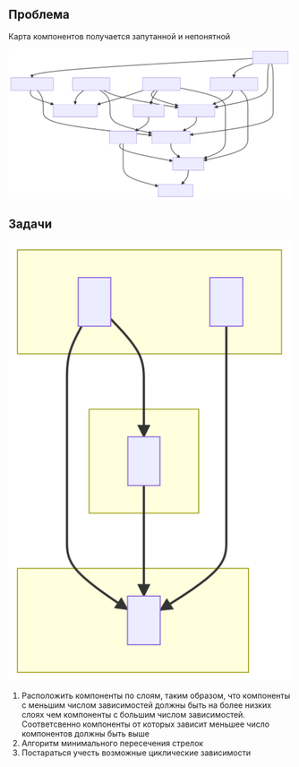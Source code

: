 ## Проблема

Карта компонентов получается запутанной и непонятной

![](d1.svg)


## Задачи

![](d2.svg)

1. Расположить компоненты по слоям, таким образом, что компоненты с меньшим числом зависимостей должны быть на более низких слоях чем компоненты с большим числом зависимостей. Соответсвенно компоненты от которых зависит меньшее число компонентов должны быть выше
2. Алгоритм минимального пересечения стрелок
3. Постараться учесть возможные циклические зависимости







<!-- - require-admin
- list-manager
- get-apikey
- current-user
- basic-desks-info
- set-gray-deskpanel
- parking-deskpanel
- booking-events
- check-bookable
- check-functions
- booking-intersection
- simple-parking-->